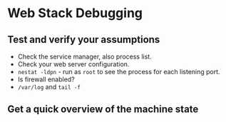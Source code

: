 # Web Stack Debugging

## Test and verify your assumptions

* Check the service manager, also process list.
* Check your web server configuration.
* `nestat -ldpn` - run as `root` to see the process for each listening
port.
* Is firewall enabled?
* `/var/log` and `tail -f`

## Get a quick overview of the machine state
